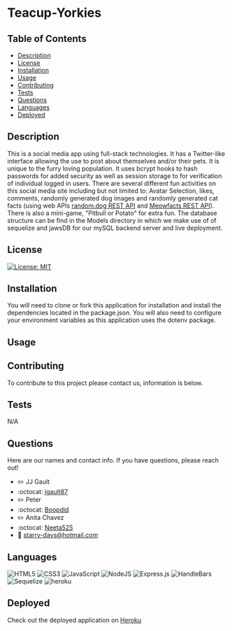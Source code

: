 # Teacup-Yorkies

## Table of Contents
- [Description](#description)
- [License](#license)
- [Installation](#installation)
- [Usage](#usage)
- [Contributing](#contributing)
- [Tests](#test)
- [Questions](#questions)
- [Languages](#languages)
- [Deployed](#deployed)

## Description
This is a social media app using full-stack technologies. It has a Twitter-like interface allowing the use to post about themselves and/or their pets. It is unique to the furry loving population.
It uses bcrypt hooks to hash passwords for added security as well as session storage to for verification of individual logged in users. There are several different fun activities on this social media site including but not limited to: Avatar Selection, likes, comments, randomly generated dog images and randomly generated cat facts (using web APIs [random.dog REST API](https://www.programmableweb.com/api/randomdog-rest-api-v302/) and [Meowfacts REST API](https://github.com/wh-iterabb-it/meowfacts)). There is also a mini-game, "Pitbull or Potato" for extra fun.
The database structure can be find in the Models directory in which we make use of of sequelize and jawsDB for our mySQL backend server and live deployment. 

## License
[![License: MIT](https://img.shields.io/badge/License-MIT-yellow.svg)](https://opensource.org/licenses/MIT)

## Installation
You will need to clone or fork this application for installation and install the dependencies located in the package.json.
You will also need to configure your environment variables as this application uses the dotenv package.

## Usage


## Contributing
To contribute to this project please contact us, information is below.

## Tests
N/A

## Questions
Here are our names and contact info. If you have questions, please reach out!
- :pencil2: JJ Gault
- :octocat: [jgault87](https://github.com/jgault87)
- :pencil2: Peter 
- :octocat: [Boopdid](https://github.com/Boopdid)
- :pencil2: Anita Chavez 
- :octocat: [Neeta525](https://github.com/Neeta525)
- :email: starry-days@hotmail.com

## Languages
![HTML5](https://img.shields.io/badge/html5-%23E34F26.svg?style=for-the-badge&logo=html5&logoColor=white)
![CSS3](https://img.shields.io/badge/css3-%231572B6.svg?style=for-the-badge&logo=css3&logoColor=white)
![JavaScript](https://img.shields.io/badge/javascript-%23323330.svg?style=for-the-badge&logo=javascript&logoColor=%23F7DF1E)
![NodeJS](https://img.shields.io/badge/node.js-6DA55F?style=for-the-badge&logo=node.js&logoColor=white)
![Express.js](https://img.shields.io/badge/express.js-%23404d59.svg?style=for-the-badge&logo=express&logoColor=%2361DAFB)
![HandleBars](https://img.shields.io/badge/Handlebars.js-f0772b?style=for-the-badge&logo=handlebarsdotjs&logoColor=black)
![Sequelize](https://img.shields.io/badge/Sequelize-52B0E7?style=for-the-badge&logo=Sequelize&logoColor=white)
![heroku](https://img.shields.io/badge/Heroku-430098?style=for-the-badge&logo=heroku&logoColor=white)

## Deployed
Check out the deployed application on [Heroku](https://teacup-yorkies.herokuapp.com/)
